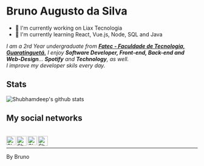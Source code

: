 # Bruno Augusto da Silva

- 🔭 I'm currently working on Liax Tecnologia <br/>
- 🌱 I'm currently learning React, Vue.js, Node, SQL and Java

<p>
    <em>
    I am a 2rd Year undergraduate from <a href="http://fatecguaratingueta.edu.br/"><b>Fatec - Faculdade de Tecnologia, Guaratinguetá.</b></a>
    I enjoy <b>Software Developer, Front-end, Back-end and Web-Design</b>... <b>Spotify</b> and <b>Technology</b>, as well.<br/>
    I improve my developer skils every day.
    </em>
</p>

## Stats

![Shubhamdeep's github stats](https://github-readme-stats.vercel.app/api?username=brunoaugustosilva&show_icons=true&hide_border=true)

## My social networks

<br>

  <a href="https://www.linkedin.com/in/bruno-silva-25a824181/">
    <img align="left" alt="Shubhamdeep Jha | Linkedin" width="24px" src="https://github.com/brunoaugustosilva/brunoaugustosilva/blob/master/assets/Linkedin.svg" />
  </a>
  <a href="https://twitter.com/BrunoAugusto560">
    <img align="left" alt="Shubhamdeep Jha | Twitter" width="26px" src="https://github.com/brunoaugustosilva/brunoaugustosilva/blob/master/Assets/Twitter.svg" />
  </a>
  <a href="https://www.instagram.com/bruno_augusto560/">
    <img align="left" alt="Shubhamdeep Jha | Instagram" width="24px" src="https://github.com/brunoaugustosilva/brunoaugustosilva/blob/master/Assets/Instagram.svg" />
  </a>
  <a href="mailto:brunoaugustosilva8@gmail.com">
    <img align="left" alt="Shubhamdeep Jha | Gmail" width="26px" src="https://github.com/brunoaugustosilva/brunoaugustosilva/blob/master/Assets/Gmail.svg" />
  </a>
<br>

<!--
**brunoaugustosilva/brunoaugustosilva** is a ✨ _special_ ✨ repository because its `README.md` (this file) appears on your GitHub profile.

Here are some ideas to get you started:

- 🔭 I’m currently working on ...
- 🌱 I’m currently learning ...
- 👯 I’m looking to collaborate on ...
- 🤔 I’m looking for help with ...
- 💬 Ask me about ...
- 📫 How to reach me: ...
- 😄 Pronouns: ...
- ⚡ Fun fact: ...
-->

---

By Bruno
